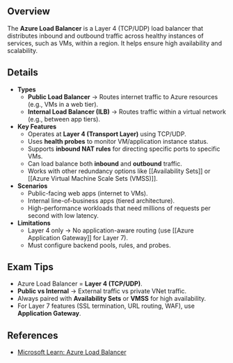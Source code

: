 ## **Overview**
The **Azure Load Balancer** is a Layer 4 (TCP/UDP) load balancer that distributes inbound and outbound traffic across healthy instances of services, such as VMs, within a region. It helps ensure high availability and scalability.
## **Details**
- **Types**
	- **Public Load Balancer** → Routes internet traffic to Azure resources (e.g., VMs in a web tier).  
	- **Internal Load Balancer (ILB)** → Routes traffic within a virtual network (e.g., between app tiers).  
- **Key Features**
	- Operates at **Layer 4 (Transport Layer)** using TCP/UDP.  
	- Uses **health probes** to monitor VM/application instance status.  
	- Supports **inbound NAT rules** for directing specific ports to specific VMs.  
	- Can load balance both **inbound** and **outbound** traffic.  
	- Works with other redundancy options like [[Availability Sets]] or [[Azure Virtual Machine Scale Sets (VMSS)]].  
- **Scenarios**
	- Public-facing web apps (internet to VMs).  
	- Internal line-of-business apps (tiered architecture).  
	- High-performance workloads that need millions of requests per second with low latency.  
- **Limitations**
	- Layer 4 only → No application-aware routing (use [[Azure Application Gateway]] for Layer 7).  
	- Must configure backend pools, rules, and probes.  
## **Exam Tips**
- Azure Load Balancer = **Layer 4 (TCP/UDP)**.  
- **Public vs Internal** → External traffic vs private VNet traffic.  
- Always paired with **Availability Sets** or **VMSS** for high availability.  
- For Layer 7 features (SSL termination, URL routing, WAF), use **Application Gateway**.  

## **References**
- [Microsoft Learn: Azure Load Balancer](https://learn.microsoft.com/en-us/azure/load-balancer/load-balancer-overview)  